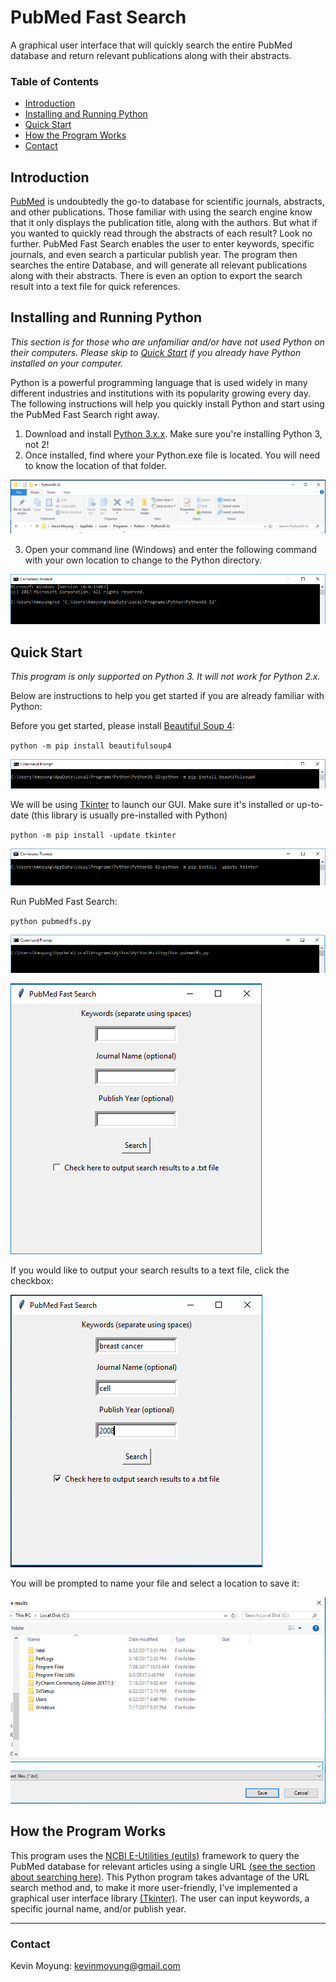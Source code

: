 # PubMed Fast Search
A graphical user interface that will quickly search the entire PubMed database and return relevant publications along with their abstracts.

### Table of Contents
+ [Introduction](https://github.com/kmoyung/PubMed-FastSearch/blob/master/README.md#introduction)
+ [Installing and Running Python](https://github.com/kmoyung/PubMed-FastSearch/blob/master/README.md#installing-and-running-python)
+ [Quick Start](https://github.com/kmoyung/PubMed-FastSearch/blob/master/README.md#quick-start)
+ [How the Program Works](https://github.com/kmoyung/PubMed-FastSearch/blob/master/README.md#how-the-program-works)
+ [Contact](https://github.com/kmoyung/PubMed-FastSearch/blob/master/README.md#contact)

## Introduction
[PubMed](https://www.ncbi.nlm.nih.gov/pubmed/) is undoubtedly the go-to database for scientific journals, abstracts, and other publications. Those familiar with using the search engine know that it only displays the publication title, along with the authors. But what if you wanted to quickly read through the abstracts of each result? Look no further. PubMed Fast Search enables the user to enter keywords, specific journals, and even search a particular publish year. The program then searches the entire Database, and will generate all relevant publications along with their abstracts. There is even an option to export the search result into a text file for quick references.

## Installing and Running Python
*This section is for those who are unfamiliar and/or have not used Python on their computers. Please skip to [Quick Start](https://github.com/kmoyung/PubMed-FastSearch/blob/master/README.md#quick-start) if you already have Python installed on your computer.*

Python is a powerful programming language that is used widely in many different industries and institutions with its popularity growing every day. The following instructions will help you quickly install Python and start using the PubMed Fast Search right away. 

1. Download and install [Python 3.x.x](https://www.python.org/downloads/). Make sure you're installing Python 3, not 2!
2. Once installed, find where your Python.exe file is located. You will need to know the location of that folder.

![](https://github.com/kmoyung/PubMed-FastSearch/blob/master/images/Finding_Python_Address.PNG)

3. Open your command line (Windows) and enter the following command with your own location to change to the Python directory.

![](https://github.com/kmoyung/PubMed-FastSearch/blob/master/images/Change_Directory.PNG) 

## Quick Start
*This program is only supported on Python 3. It will not work for Python 2.x.*

Below are instructions to help you get started if you are already familiar with Python:

Before you get started, please install [Beautiful Soup 4](https://www.crummy.com/software/BeautifulSoup/bs4/doc/):

`python -m pip install beautifulsoup4`

![](https://github.com/kmoyung/PubMed-FastSearch/blob/master/images/Install_BeautifulSoup4.PNG)

We will be using [Tkinter](https://wiki.python.org/moin/TkInter) to launch our GUI. Make sure it's installed or up-to-date (this library is usually pre-installed with Python)

`python -m pip install -update tkinter`

![](https://github.com/kmoyung/PubMed-FastSearch/blob/master/images/Update_Tkinter.PNG)

Run PubMed Fast Search:

`python pubmedfs.py`

![](https://github.com/kmoyung/PubMed-FastSearch/blob/master/images/Run.PNG)

![](https://github.com/kmoyung/PubMed-FastSearch/blob/master/images/GUI.PNG)

If you would like to output your search results to a text file, click the checkbox:

![](https://github.com/kmoyung/PubMed-FastSearch/blob/master/images/Checkbox_Output.PNG)

You will be prompted to name your file and select a location to save it:

![](https://github.com/kmoyung/PubMed-FastSearch/blob/master/images/Save_File.PNG)

## How the Program Works

This program uses the [NCBI E-Utilities (eutils)](https://www.ncbi.nlm.nih.gov/books/NBK25500/) framework to query the PubMed database for relevant articles using a single URL [(see the section about searching here)](https://www.ncbi.nlm.nih.gov/books/NBK25500/#_chapter1_Searching_a_Database_). This Python program takes advantage of the URL search method and, to make it more user-friendly, I've implemented a graphical user interface library [(Tkinter)](https://wiki.python.org/moin/TkInter). The user can input keywords, a specific journal name, and/or publish year.

* * *

### Contact
Kevin Moyung: kevinmoyung@gmail.com
